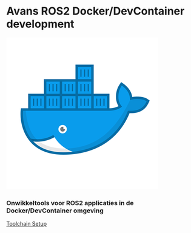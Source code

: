 # Avans ROS2 Docker/DevContainer development


![Image](documentation/images/docker.png)


### Onwikkeltools voor ROS2 applicaties in de Docker/DevContainer omgeving


[Toolchain Setup](documentation/toolchain_setup.md)



